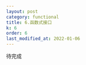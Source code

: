 ```yaml
---
layout: post
category: functional
title: 6.函数式接口
k: 6
order: 6
last_modified_at: 2022-01-06
---
```


待完成